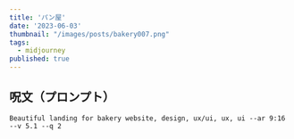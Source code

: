 ```yaml
---
title: 'パン屋'
date: '2023-06-03'
thumbnail: "/images/posts/bakery007.png"
tags:
  - midjourney
published: true
---
```


## 呪文（プロンプト）
```
Beautiful landing for bakery website, design, ux/ui, ux, ui --ar 9:16 --v 5.1 --q 2
```
